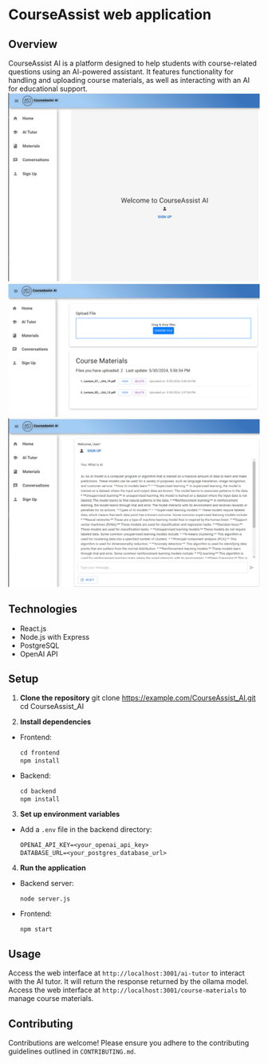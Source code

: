 # CourseAssist web application

## Overview
CourseAssist AI is a platform designed to help students with course-related questions using an AI-powered assistant. It features functionality for handling and uploading course materials, as well as interacting with an AI for educational support.
![Image 1](/1.png "Home page")
![Image 2](/2.png "Upload file")
![Image 3](/3.png "Chat with llama")

## Technologies
- React.js
- Node.js with Express
- PostgreSQL
- OpenAI API

## Setup
1. **Clone the repository**
git clone https://example.com/CourseAssist_AI.git
cd CourseAssist_AI


2. **Install dependencies**
- Frontend:
  ```
  cd frontend
  npm install
  ```
- Backend:
  ```
  cd backend
  npm install
  ```

3. **Set up environment variables**
- Add a `.env` file in the backend directory:
  ```
  OPENAI_API_KEY=<your_openai_api_key>
  DATABASE_URL=<your_postgres_database_url>
  ```

4. **Run the application**
- Backend server:
  ```
  node server.js
  ```
- Frontend:
  ```
  npm start
  ```

## Usage
Access the web interface at `http://localhost:3001/ai-tutor` to interact with the AI tutor. It will return the response returned by the ollama model.
Access the web interface at `http://localhost:3001/course-materials` to manage course materials.

## Contributing
Contributions are welcome! Please ensure you adhere to the contributing guidelines outlined in `CONTRIBUTING.md`.

